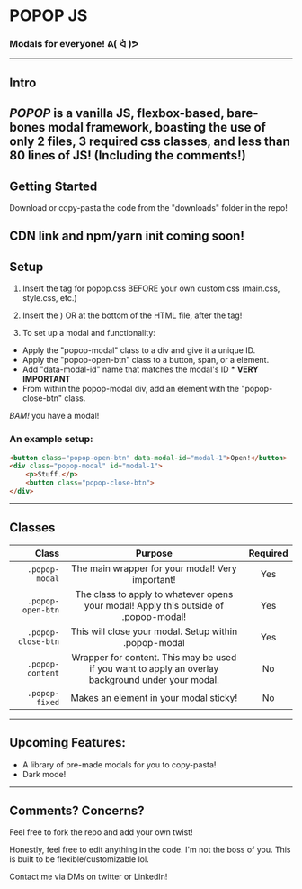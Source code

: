 # POPOP JS
### Modals for everyone! **ᕕ( ᐛ )ᕗ**
---
## Intro
 *POPOP* is a vanilla JS, flexbox-based, bare-bones modal framework, boasting the use of only 2 files, 3 required css classes, and less than 80 lines of JS! (Including the comments!)
---
## Getting Started
Download or copy-pasta the code from the "downloads" folder in the repo!

CDN link and npm/yarn init coming soon!
---
## Setup
1. Insert the <link> tag for popop.css BEFORE  your own custom css (main.css, style.css, etc.)

2. Insert the <script> tag for  popop.js either AFTER all of your CSS 
(with "defer"-- ex: <script defer src="popop.js"></script>)
OR at the bottom of the HTML file, after the <body> tag!

3. To set up a modal and functionality:
* Apply the "popop-modal" class to a div and give it a unique ID.
* Apply the "popop-open-btn" class to a button, span, or a element.
* Add "data-modal-id" name that matches the modal's ID * **VERY IMPORTANT**
* From within the popop-modal div, add an element with the "popop-close-btn" class.

*BAM!* you have a modal!

### An example setup:
```html
<button class="popop-open-btn" data-modal-id="modal-1">Open!</button>
<div class="popop-modal" id="modal-1"> 
    <p>Stuff.</p>
    <button class="popop-close-btn"> 
</div>
```
---
## Classes
| Class                       | Purpose             | Required |
| ---------------------------:|:-------------------:|:--------:|
|<code>.popop-modal</code>    |The main wrapper for your modal! Very important!|Yes|
|<code>.popop-open-btn</code> |The class to apply to whatever opens your modal! Apply this outside of .popop-modal!|Yes|
|<code>.popop-close-btn</code>|This will close your modal. Setup within .popop-modal |Yes|
|<code>.popop-content</code>  |Wrapper for content. This may be used if you want to apply an overlay background under your modal. |No|
|<code>.popop-fixed</code>    |Makes an element in your modal sticky!|No|

---
## Upcoming Features:
* A library of pre-made modals for you to copy-pasta!
* Dark mode!
---
## Comments? Concerns?
Feel free to fork the repo and add your own twist!

Honestly, feel free to edit anything in the code. I'm not the boss of you. This is built to be flexible/customizable lol.

Contact me via DMs on twitter or LinkedIn!
